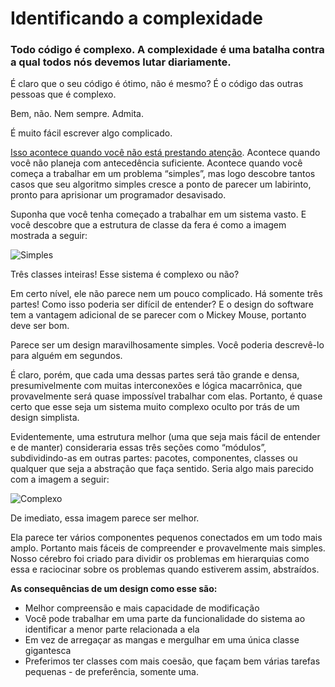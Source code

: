 # Identificando a complexidade

### Todo código é complexo. A complexidade é uma batalha contra a qual todos nós devemos lutar diariamente.

É claro que o seu código é ótimo, não é mesmo? É o código das outras pessoas que é complexo.

Bem, não. Nem sempre. Admita.

É muito fácil escrever algo complicado.

[Isso acontece quando você não está prestando atenção](/como-ser-um-programador-melhor/objetivacao/evite-o-piloto-automatico). Acontece quando você não planeja com antecedência suficiente. Acontece quando você começa a trabalhar em um problema “simples”, mas logo descobre tantos casos que seu algoritmo simples cresce a ponto de parecer um labirinto, pronto para aprisionar um programador desavisado.

Suponha que você tenha começado a trabalhar em um sistema vasto. E você descobre que a estrutura de classe da fera é como a imagem mostrada a seguir:

![Simples](/como-ser-um-programador-melhor/lidando-com-a-complexidade/simples.png)

Três classes inteiras! Esse sistema é complexo ou não?

Em certo nível, ele não parece nem um pouco complicado. Há somente três partes! Como isso poderia ser difícil de entender? E o design do software tem a vantagem adicional de se parecer com o Mickey Mouse, portanto deve ser bom.

Parece ser um design maravilhosamente simples. Você poderia descrevê-lo para alguém em segundos.

É claro, porém, que cada uma dessas partes será tão grande e densa, presumivelmente com muitas interconexões e lógica macarrônica, que provavelmente será quase impossível trabalhar com elas. Portanto, é quase certo que esse seja um sistema muito complexo oculto por trás de um design simplista.

Evidentemente, uma estrutura melhor (uma que seja mais fácil de entender e de manter) consideraria essas três seções como “módulos”, subdividindo-as em outras partes: pacotes, componentes, classes ou qualquer que seja a abstração que faça sentido. Seria algo mais parecido com a imagem a seguir:

![Complexo](/como-ser-um-programador-melhor/lidando-com-a-complexidade/complexo.png)

De imediato, essa imagem parece ser melhor.

Ela parece ter vários componentes pequenos conectados em um todo mais amplo. Portanto mais fáceis de compreender e provavelmente mais simples. Nosso cérebro foi criado para dividir os problemas em hierarquias como essa e raciocinar sobre os problemas quando estiverem assim, abstraídos.

**As consequências de um design como esse são:**

- Melhor compreensão e mais capacidade de modificação
- Você pode trabalhar em uma parte da funcionalidade do sistema ao identificar a menor parte relacionada a ela
- Em vez de arregaçar as mangas e mergulhar em uma única classe gigantesca
- Preferimos ter classes com mais coesão, que façam bem várias tarefas pequenas - de preferência, somente uma.